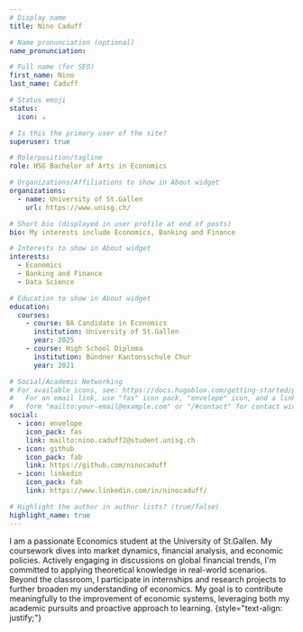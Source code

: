 ```yaml
---
# Display name
title: Nino Caduff

# Name pronunciation (optional)
name_pronunciation:

# Full name (for SEO)
first_name: Nino
last_name: Caduff

# Status emoji
status:
  icon: ☕️

# Is this the primary user of the site?
superuser: true

# Role/position/tagline
role: HSG Bachelor of Arts in Economics

# Organizations/Affiliations to show in About widget
organizations:
  - name: University of St.Gallen
    url: https://www.unisg.ch/

# Short bio (displayed in user profile at end of posts)
bio: My interests include Economics, Banking and Finance

# Interests to show in About widget
interests:
  - Economics
  - Banking and Finance
  - Data Science

# Education to show in About widget
education:
  courses:
    - course: BA Candidate in Economics
      institution: University of St.Gallen
      year: 2025
    - course: High School Diploma
      institution: Bündner Kantonsschule Chur
      year: 2021

# Social/Academic Networking
# For available icons, see: https://docs.hugoblox.com/getting-started/page-builder/#icons
#   For an email link, use "fas" icon pack, "envelope" icon, and a link in the
#   form "mailto:your-email@example.com" or "/#contact" for contact widget.
social:
  - icon: envelope
    icon_pack: fas
    link: mailto:nino.caduff2@student.unisg.ch
  - icon: github
    icon_pack: fab
    link: https://github.com/ninocaduff
  - icon: linkedin
    icon_pack: fab
    link: https://www.linkedin.com/in/ninocaduff/

# Highlight the author in author lists? (true/false)
highlight_name: true
---
```


I am a passionate Economics student at the University of St.Gallen. My coursework dives into market dynamics, financial analysis, and economic policies. Actively engaging in discussions on global financial trends, I'm committed to applying theoretical knowledge in real-world scenarios. Beyond the classroom, I participate in internships and research projects to further broaden my understanding of economics. My goal is to contribute meaningfully to the improvement of economic systems, leveraging both my academic pursuits and proactive approach to learning.
{style="text-align: justify;"}
